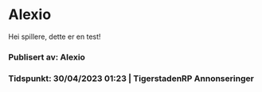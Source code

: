 # **Alexio**

Hei spillere, dette er en test!

### Publisert av: Alexio

### Tidspunkt: 30/04/2023 01:23 | TigerstadenRP Annonseringer
